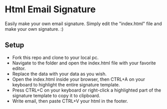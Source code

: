 # Html Email Signature

Easily make your own email signature. Simply edit the "index.html" file and make your own signature. :)

## Setup

- Fork this repo and clone to your local pc.
- Navigate to the folder and open the index.html file with your favorite editor.
- Replace the data with your data as you wish.
- Open the index.html inside your browser, then CTRL+A on your keyboard to highlight the entire signature template.
- Press CTRL+C on your keyboard or right-click a highlighted part of the signature template to copy it to clipboard.
- Write email, then paste CTRL+V your html in the footer.
